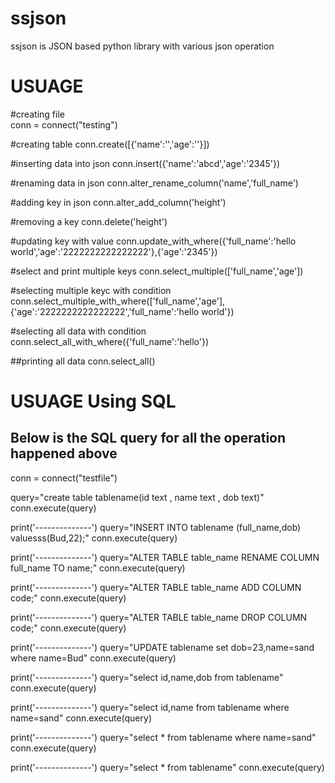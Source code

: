 # ssjson
ssjson is JSON based python library with various json operation



# USUAGE 

#creating file<br>
conn = connect("testing")

#creating table
conn.create([{'name':'','age':''}])

#inserting data into json
conn.insert({'name':'abcd','age':'2345'})

#renaming data in json
conn.alter_rename_column('name','full_name')

#adding key in json
conn.alter_add_column('height')

#removing a key 
conn.delete('height')

#updating key  with value
conn.update_with_where({'full_name':'hello world','age':'2222222222222222'},{'age':'2345'}) 

#select and print multiple keys
conn.select_multiple(['full_name','age'])

#selecting multiple keyc with condition
conn.select_multiple_with_where(['full_name','age'],{'age':'2222222222222222','full_name':'hello world'})

#selecting all data with condition
conn.select_all_with_where({'full_name':'hello'})

##printing all data
conn.select_all()








# USUAGE Using SQL

## Below is the SQL query for all the operation happened above


conn = connect("testfile")


query="create table tablename(id text , name text , dob text)"
conn.execute(query)


print('--------------')
query="INSERT INTO tablename (full_name,dob) valuesss(Bud,22);"
conn.execute(query)

print('--------------')
query="ALTER TABLE table_name RENAME COLUMN full_name TO name;"
conn.execute(query)


print('--------------')
query="ALTER TABLE table_name ADD COLUMN code;"
conn.execute(query)


print('--------------')
query="ALTER TABLE table_name DROP COLUMN code;"
conn.execute(query)


print('--------------')
query="UPDATE tablename set dob=23,name=sand where name=Bud"
conn.execute(query)


print('--------------')
query="select id,name,dob from tablename"
conn.execute(query)


print('--------------')
query="select id,name from tablename where name=sand"
conn.execute(query)


print('--------------')
query="select * from tablename where name=sand"
conn.execute(query)


print('--------------')
query="select * from tablename"
conn.execute(query)

